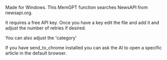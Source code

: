 Made for Windows. This MemGPT function searches NewsAPI from newsapi.org.
  
It requires a free API key. Once you have a key edit the file and add it and adjust the number of retries if desired.

You can also adjust the 'category'
  
If you have send_to_chrome installed you can ask the AI to open a specific article in the default browser.

